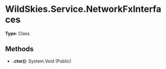 ﻿# WildSkies.Service.NetworkFxInterfaces

**Type**: Class

## Methods

- **.ctor()**: System.Void (Public)

